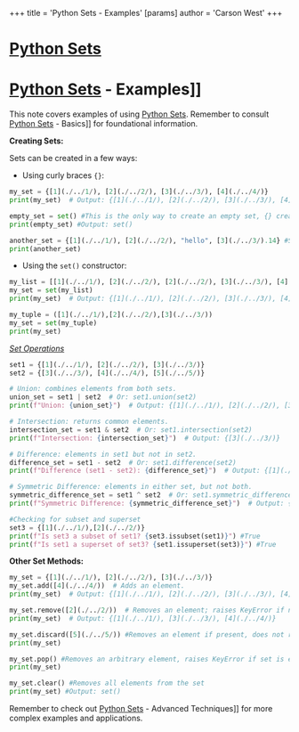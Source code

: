 +++
 title = 'Python Sets - Examples'
[params]
	author = 'Carson West'
+++
# [Python Sets](./../python-sets/)
# [Python Sets](./../python-sets/) - Examples]] 
This note covers examples of using [Python Sets](./../python-sets/).  Remember to consult [Python Sets](./../python-sets/) - Basics]] for foundational information.

**Creating Sets:**

Sets can be created in a few ways:

* Using curly braces `{}`:

```python
my_set = {[1](./../1/), [2](./../2/), [3](./../3/), [4](./../4/)}
print(my_set)  # Output: {[1](./../1/), [2](./../2/), [3](./../3/), [4](./../4/)}

empty_set = set() #This is the only way to create an empty set, {} creates an empty dictionary
print(empty_set) #Output: set()

another_set = {[1](./../1/), [2](./../2/), "hello", [3](./../3/).14} #Sets can contain different data types, but must be immutable(can't change once created)
print(another_set)
```

* Using the `set()` constructor:

```python
my_list = [[1](./../1/), [2](./../2/), [2](./../2/), [3](./../3/), [4](./../4/), [4](./../4/), [4](./../4/)]  #Duplicates will be removed when converting to a set
my_set = set(my_list)
print(my_set)  # Output: {[1](./../1/), [2](./../2/), [3](./../3/), [4](./../4/)}

my_tuple = ([1](./../1/),[2](./../2/),[3](./../3/))
my_set = set(my_tuple)
print(my_set)
```

*[Set Operations](./../set-operations/)*

```python
set1 = {[1](./../1/), [2](./../2/), [3](./../3/)}
set2 = {[3](./../3/), [4](./../4/), [5](./../5/)}

# Union: combines elements from both sets.
union_set = set1 | set2  # Or: set1.union(set2)
print(f"Union: {union_set}")  # Output: {[1](./../1/), [2](./../2/), [3](./../3/), [4](./../4/), [5](./../5/)}

# Intersection: returns common elements.
intersection_set = set1 & set2  # Or: set1.intersection(set2)
print(f"Intersection: {intersection_set}")  # Output: {[3](./../3/)}

# Difference: elements in set1 but not in set2.
difference_set = set1 - set2  # Or: set1.difference(set2)
print(f"Difference (set1 - set2): {difference_set}")  # Output: {[1](./../1/), [2](./../2/)}

# Symmetric Difference: elements in either set, but not both.
symmetric_difference_set = set1 ^ set2  # Or: set1.symmetric_difference(set2)
print(f"Symmetric Difference: {symmetric_difference_set}")  # Output: {[1](./../1/), [2](./../2/), [4](./../4/), [5](./../5/)}

#Checking for subset and superset
set3 = {[1](./../1/),[2](./../2/)}
print(f"Is set3 a subset of set1? {set3.issubset(set1)}") #True
print(f"Is set1 a superset of set3? {set1.issuperset(set3)}") #True

```


**Other Set Methods:**

```python
my_set = {[1](./../1/), [2](./../2/), [3](./../3/)}
my_set.add([4](./../4/))  # Adds an element.
print(my_set)  # Output: {[1](./../1/), [2](./../2/), [3](./../3/), [4](./../4/)}

my_set.remove([2](./../2/))  # Removes an element; raises KeyError if not found.
print(my_set)  # Output: {[1](./../1/), [3](./../3/), [4](./../4/)}

my_set.discard([5](./../5/)) #Removes an element if present, does not raise an error if not present
print(my_set)

my_set.pop() #Removes an arbitrary element, raises KeyError if set is empty
print(my_set)

my_set.clear() #Removes all elements from the set
print(my_set) #Output: set()
```

Remember to check out [Python Sets](./../python-sets/) - Advanced Techniques]] for more complex examples and applications.
